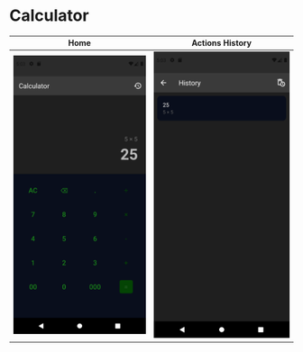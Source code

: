 # Calculator

| Home | Actions History |
|--|--|
| ![Home](assets/Screenshot1.png) | ![Job Menu](assets/Screenshot2.png) |
